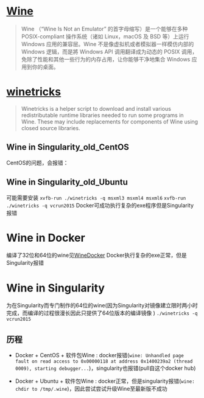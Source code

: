 # [Wine](https://www.winehq.org)

> Wine （“Wine Is Not an Emulator” 的首字母缩写）是一个能够在多种 POSIX-compliant 操作系统（诸如 Linux，macOS 及 BSD 等）上运行 Windows 应用的兼容层。Wine 不是像虚拟机或者模拟器一样模仿内部的 Windows 逻辑，而是將 Windows API 调用翻译成为动态的 POSIX 调用，免除了性能和其他一些行为的内存占用，让你能够干净地集合 Windows 应用到你的桌面。

# [winetricks](https://wiki.winehq.org/Winetricks)
> Winetricks is a helper script to download and install various redistributable runtime libraries needed to run some programs in Wine. These may include replacements for components of Wine using closed source libraries.

## Wine in Singularity_old_CentOS
CentOS的问题，会报错：

## Wine in Singularity_old_Ubuntu
可能需要安装
`xvfb-run ./winetricks -q msxml3 msxml4 msxml6`
`xvfb-run ./winetricks -q vcrun2015`
Docker可成功执行复杂的exe程序但是Singularity报错

# Wine in Docker
编译了32位和64位的wine见[WineDocker](https://github.com/xiaozhah/WineDocker)
Docker执行复杂的exe正常，但是Singularity报错

# Wine in Singularity

为在Singularity而专门制作的64位的wine(因为Singularity对镜像建立限时两小时完成，而编译的过程很漫长因此只提供了64位版本的编译镜像
)
`./winetricks -q vcrun2015`

## 历程
* Docker + CentOS + 软件包Wine : docker报错(`wine: Unhandled page fault on read access to 0x00000118 at address 0x1400239a2 (thread 0009), starting debugger...`)，singularity也报错(pull自这个docker hub)

* Docker + Ubuntu + 软件包Wine : docker正常，但是singularity报错(`wine: chdir to /tmp/.wine`)，因此尝试尝试升级Wine至最新版不成功

